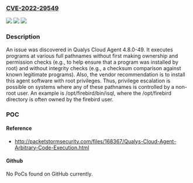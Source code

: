 ### [CVE-2022-29549](https://cve.mitre.org/cgi-bin/cvename.cgi?name=CVE-2022-29549)
![](https://img.shields.io/static/v1?label=Product&message=n%2Fa&color=blue)
![](https://img.shields.io/static/v1?label=Version&message=n%2Fa&color=blue)
![](https://img.shields.io/static/v1?label=Vulnerability&message=n%2Fa&color=brighgreen)

### Description

An issue was discovered in Qualys Cloud Agent 4.8.0-49. It executes programs at various full pathnames without first making ownership and permission checks (e.g., to help ensure that a program was installed by root) and without integrity checks (e.g., a checksum comparison against known legitimate programs). Also, the vendor recommendation is to install this agent software with root privileges. Thus, privilege escalation is possible on systems where any of these pathnames is controlled by a non-root user. An example is /opt/firebird/bin/isql, where the /opt/firebird directory is often owned by the firebird user.

### POC

#### Reference
- http://packetstormsecurity.com/files/168367/Qualys-Cloud-Agent-Arbitrary-Code-Execution.html

#### Github
No PoCs found on GitHub currently.


